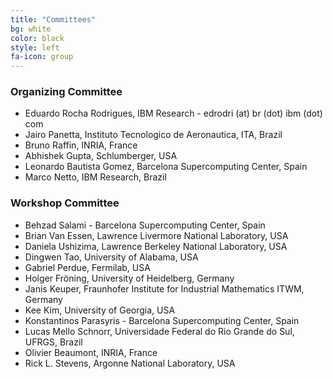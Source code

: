 ```yaml
---
title: "Committees"
bg: white
color: black
style: left
fa-icon: group
---
```


### Organizing Committee
- Eduardo Rocha Rodrigues, IBM Research - edrodri (at) br (dot) ibm (dot) com
- Jairo Panetta, Instituto Tecnologico de Aeronautica, ITA, Brazil
- Bruno Raffin, INRIA, France
- Abhishek Gupta, Schlumberger, USA
- Leonardo Bautista Gomez, Barcelona Supercomputing Center, Spain
- Marco Netto, IBM Research, Brazil

### Workshop Committee

- Behzad Salami - Barcelona Supercomputing Center, Spain
- Brian Van Essen, Lawrence Livermore National Laboratory, USA
- Daniela Ushizima, Lawrence Berkeley National Laboratory, USA
- Dingwen Tao, University of Alabama, USA
- Gabriel Perdue, Fermilab, USA
- Holger Fröning, University of Heidelberg, Germany
- Janis Keuper, Fraunhofer Institute for Industrial Mathematics ITWM, Germany
- Kee Kim, University of Georgia, USA
- Konstantinos Parasyris - Barcelona Supercomputing Center, Spain
- Lucas Mello Schnorr, Universidade Federal do Rio Grande do Sul, UFRGS, Brazil
- Olivier Beaumont, INRIA, France
- Rick L. Stevens, Argonne National Laboratory, USA
